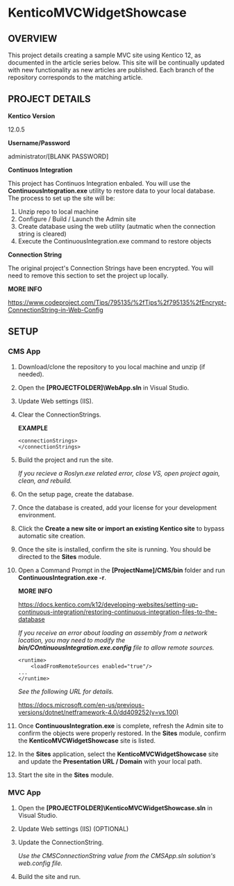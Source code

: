 # KenticoMVCWidgetShowcase

## OVERVIEW
This project details creating a sample MVC site using Kentico 12, as documented in the article series below. This site will be continually updated with new functionality as new articles are published. Each branch of the repository corresponds to the matching article. 

## PROJECT DETAILS

**Kentico Version**

12.0.5

**Username/Password**

administrator/[BLANK PASSWORD]

**Continuos Integration**

This project has Continuos Integration enbaled. You will use the **ContinuousIntegration.exe** utility to restore data to your local database. The process to set up the site will be:

   1. Unzip repo to local machine
   2. Configure / Build / Launch the Admin site
   3. Create database using the web utility (autmatic when the connection string is cleared)
   4. Execute the ContinuousIntegration.exe command to restore objects

**Connection String**

The original project's Connection Strings have been encrypted. You will need to remove this section to set the project up locally.

  **MORE INFO**

  https://www.codeproject.com/Tips/795135/%2fTips%2f795135%2fEncrypt-ConnectionString-in-Web-Config

## SETUP
### CMS App
1. Download/clone the repository to you local machine and unzip (if needed).

2. Open the **[PROJECTFOLDER]\WebApp.sln** in Visual Studio.

3. Update Web settings (IIS).

4. Clear the ConnectionStrings.

   **EXAMPLE**
   ```
   <connectionStrings>
   </connectionStrings>
   ```
   
5. Build the project and run the site.

   *If you recieve a Roslyn.exe related error, close VS, open project again, clean, and rebuild.*
   
6. On the setup page, create the database.

7. Once the database is created, add your license for your development environment.

8. Click the **Create a new site or import an existing Kentico site** to bypass automatic site creation.

9. Once the site is installed, confirm the site is running. You should be directed to the **Sites** module. 
10. Open a Command Prompt in the **[ProjectName]/CMS/bin** folder and run **ContinuousIntegration.exe -r**.

    **MORE INFO**

    https://docs.kentico.com/k12/developing-websites/setting-up-continuous-integration/restoring-continuous-integration-files-to-the-database

    *If you receive an error about loading an assembly from a network location, you may need to modify the **bin/COntinuousIntegration.exe.config** file to allow remote sources.*

    ```
    <runtime>
        <loadFromRemoteSources enabled="true"/>
	...
    </runtime>
    ````

    *See the following URL for details.*

    https://docs.microsoft.com/en-us/previous-versions/dotnet/netframework-4.0/dd409252(v=vs.100) 

11. Once **ContinuousIntegration.exe** is complete, refresh the Admin site to confirm the objects were properly restored. In the **Sites** module, confirm the **KenticoMVCWidgetShowcase** site is listed.

12. In the **Sites** application, select the **KenticoMVCWidgetShowcase** site and update the **Presentation URL / Domain** with your local path.

13. Start the  site in the **Sites** module.


### MVC App
1. Open the **[PROJECTFOLDER]\KenticoMVCWidgetShowcase.sln** in Visual Studio.

2. Update Web settings (IIS) (OPTIONAL)

3. Update the ConnectionString.

   *Use the CMSConnectionString value from the CMSApp.sln solution's web.config file.*

4. Build the site and run.

